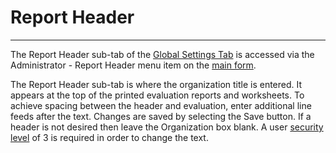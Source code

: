 # Report Header

***

The Report Header sub-tab of the [Global Settings Tab](globset.md) is accessed via the Administrator - Report Header menu item on the [main form](7jjr.md).

The Report Header sub-tab is where the organization title is entered.  It appears at the top of the printed evaluation reports and worksheets.  To achieve spacing between the header and evaluation, enter additional line feeds after the text.  Changes are saved by selecting the Save button.  If a header is not desired then leave the Organization box blank.  A user [security level](7gj4.md) of 3 is required in order to change the text.
